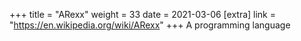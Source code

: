 +++
title = "ARexx"
weight = 33
date = 2021-03-06
[extra]
link = "https://en.wikipedia.org/wiki/ARexx"
+++
A programming language

